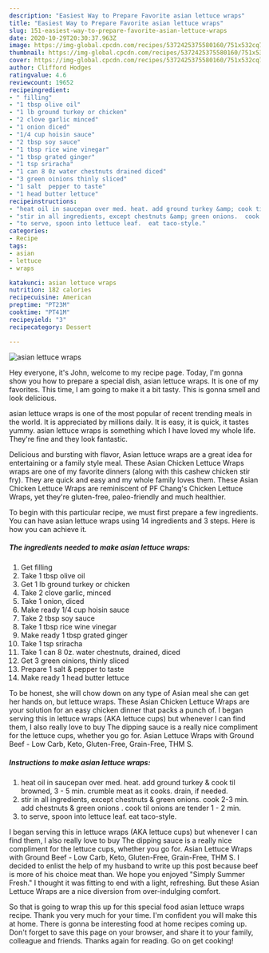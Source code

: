 ```yaml
---
description: "Easiest Way to Prepare Favorite asian lettuce wraps"
title: "Easiest Way to Prepare Favorite asian lettuce wraps"
slug: 151-easiest-way-to-prepare-favorite-asian-lettuce-wraps
date: 2020-10-29T20:30:37.963Z
image: https://img-global.cpcdn.com/recipes/5372425375580160/751x532cq70/asian-lettuce-wraps-recipe-main-photo.jpg
thumbnail: https://img-global.cpcdn.com/recipes/5372425375580160/751x532cq70/asian-lettuce-wraps-recipe-main-photo.jpg
cover: https://img-global.cpcdn.com/recipes/5372425375580160/751x532cq70/asian-lettuce-wraps-recipe-main-photo.jpg
author: Clifford Hodges
ratingvalue: 4.6
reviewcount: 19652
recipeingredient:
- " filling"
- "1 tbsp olive oil"
- "1 lb ground turkey or chicken"
- "2 clove garlic minced"
- "1 onion diced"
- "1/4 cup hoisin sauce"
- "2 tbsp soy sauce"
- "1 tbsp rice wine vinegar"
- "1 tbsp grated ginger"
- "1 tsp sriracha"
- "1 can 8 0z water chestnuts drained diced"
- "3 green oinions thinly sliced"
- "1 salt  pepper to taste"
- "1 head butter lettuce"
recipeinstructions:
- "heat oil in saucepan over med. heat. add ground turkey &amp; cook til browned, 3 - 5 min. crumble meat as it cooks. drain, if needed."
- "stir in all ingredients, except chestnuts &amp; green onions.  cook 2-3 min. add chestnuts &amp; green onions .  cook til onions are tender 1 - 2 min."
- "to serve, spoon into lettuce leaf.  eat taco-style."
categories:
- Recipe
tags:
- asian
- lettuce
- wraps

katakunci: asian lettuce wraps 
nutrition: 182 calories
recipecuisine: American
preptime: "PT23M"
cooktime: "PT41M"
recipeyield: "3"
recipecategory: Dessert

---
```



![asian lettuce wraps](https://img-global.cpcdn.com/recipes/5372425375580160/751x532cq70/asian-lettuce-wraps-recipe-main-photo.jpg)

Hey everyone, it's John, welcome to my recipe page. Today, I'm gonna show you how to prepare a special dish, asian lettuce wraps. It is one of my favorites. This time, I am going to make it a bit tasty. This is gonna smell and look delicious.

asian lettuce wraps is one of the most popular of recent trending meals in the world. It is appreciated by millions daily. It is easy, it is quick, it tastes yummy. asian lettuce wraps is something which I have loved my whole life. They're fine and they look fantastic.

Delicious and bursting with flavor, Asian lettuce wraps are a great idea for entertaining or a family style meal. These Asian Chicken Lettuce Wraps wraps are one of my favorite dinners (along with this cashew chicken stir fry). They are quick and easy and my whole family loves them. These Asian Chicken Lettuce Wraps are reminiscent of PF Chang&#39;s Chicken Lettuce Wraps, yet they&#39;re gluten-free, paleo-friendly and much healthier.


To begin with this particular recipe, we must first prepare a few ingredients. You can have asian lettuce wraps using 14 ingredients and 3 steps. Here is how you can achieve it.

<!--inarticleads1-->

##### The ingredients needed to make asian lettuce wraps:

1. Get  filling
1. Take 1 tbsp olive oil
1. Get 1 lb ground turkey or chicken
1. Take 2 clove garlic, minced
1. Take 1 onion, diced
1. Make ready 1/4 cup hoisin sauce
1. Take 2 tbsp soy sauce
1. Take 1 tbsp rice wine vinegar
1. Make ready 1 tbsp grated ginger
1. Take 1 tsp sriracha
1. Take 1 can 8 0z. water chestnuts, drained, diced
1. Get 3 green oinions, thinly sliced
1. Prepare 1 salt &amp; pepper to taste
1. Make ready 1 head butter lettuce


To be honest, she will chow down on any type of Asian meal she can get her hands on, but lettuce wraps. These Asian Chicken Lettuce Wraps are your solution for an easy chicken dinner that packs a punch of. I began serving this in lettuce wraps (AKA lettuce cups) but whenever I can find them, I also really love to buy The dipping sauce is a really nice compliment for the lettuce cups, whether you go for. Asian Lettuce Wraps with Ground Beef - Low Carb, Keto, Gluten-Free, Grain-Free, THM S. 

<!--inarticleads2-->

##### Instructions to make asian lettuce wraps:

1. heat oil in saucepan over med. heat. add ground turkey &amp; cook til browned, 3 - 5 min. crumble meat as it cooks. drain, if needed.
1. stir in all ingredients, except chestnuts &amp; green onions.  cook 2-3 min. add chestnuts &amp; green onions .  cook til onions are tender 1 - 2 min.
1. to serve, spoon into lettuce leaf.  eat taco-style.


I began serving this in lettuce wraps (AKA lettuce cups) but whenever I can find them, I also really love to buy The dipping sauce is a really nice compliment for the lettuce cups, whether you go for. Asian Lettuce Wraps with Ground Beef - Low Carb, Keto, Gluten-Free, Grain-Free, THM S. I decided to enlist the help of my husband to write up this post because beef is more of his choice meat than. We hope you enjoyed &#34;Simply Summer Fresh.&#34; I thought it was fitting to end with a light, refreshing. But these Asian Lettuce Wraps are a nice diversion from over-indulging comfort. 

So that is going to wrap this up for this special food asian lettuce wraps recipe. Thank you very much for your time. I'm confident you will make this at home. There is gonna be interesting food at home recipes coming up. Don't forget to save this page on your browser, and share it to your family, colleague and friends. Thanks again for reading. Go on get cooking!
